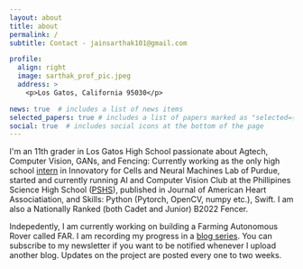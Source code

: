 ```yaml
---
layout: about
title: about
permalink: /
subtitle: Contact - jainsarthak101@gmail.com

profile:
  align: right
  image: sarthak_prof_pic.jpeg
  address: >
    <p>Los Gatos, California 95030</p>

news: true  # includes a list of news items
selected_papers: true # includes a list of papers marked as "selected={true}"
social: true  # includes social icons at the bottom of the page
---
```


I'm an 11th grader in Los Gatos High School passionate about Agtech, Computer Vision, GANs, and Fencing: Currently working as the only high school [intern](https://schaterji.io/team/sarthak-jain.html) in Innovatory for Cells and Neural Machines Lab of Purdue, started and currently running AI and Computer Vision Club at the Phillipines Science High School ([PSHS](http://www.pshs.edu.ph/)), published in Journal of American Heart Associatiation, and  Skills: Python (Pytorch, OpenCV, numpy etc.), Swift. I am also a Nationally Ranked (both Cadet and Junior) B2022 Fencer.

Indepedently, I am currently working on building a Farming Autonomous Rover called FAR. I am recording my progress in a [blog series](https://sarthakj.substack.com/). You can subscribe to my newsletter if you want to be notified whenever I upload another blog. Updates on the project are posted every one to two weeks.  




